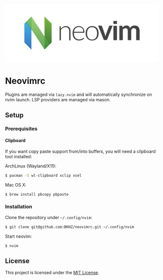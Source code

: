 <div align="center">
	<h1>
		<picture>
			<img alt="Neovim" src=".assets/neovim-logo.png">
		</picture>
	</h1>
</div>

# Neovimrc

Plugins are managed via `lazy.nvim` and will automatically synchronize on nvim launch. LSP providers are managed via
mason.

## Setup

### Prerequisites

#### Clipboard

If you want copy paste support from/into buffers, you will need a clipboard tool installed:

ArchLinux (Wayland/X11):
```bash
$ pacman -S wl-clipboard xclip xsel
```

Mac OS X:
```bash
$ brew install pbcopy pbpaste
```

### Installation

Clone the repository under `~/.config/nvim`:
```bash
$ git clone git@github.com:BKHZ/neovimrc.git ~/.config/nvim
```

Start neovim:
```bash
$ nvim
```

## License

This project is licensed under the [MIT License](LICENSE).
